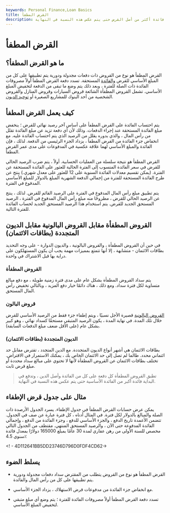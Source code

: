```yaml
---
keywords: Personal Finance,Loan Basics
title: القرض المطفأ
description: القرض المطفأ هو قرض بدفعات دورية مجدولة لكل من رأس المال والفائدة ، يدفع في البداية فائدة أكثر من أصل القرض حتى يتم عكس هذه النسبة في النهاية.
---
```


# القرض المطفأ
## ما هو القرض المطفأ؟

القرض المطفأ هو نوع من القروض ذات دفعات مجدولة ودورية يتم تطبيقها على كل من المبلغ الأساسي للقرض [والفائدة](/principal) المستحقة. تسدد دفعة القرض المطفأ أولاً مصروفات الفائدة ذات الصلة للفترة ، وبعد ذلك يتم وضع ما تبقى من الدفعة لتخفيض المبلغ الأساسي. تشمل القروض المطفأة الشائعة قروض السيارات وقروض المنازل والقروض الشخصية من أحد البنوك للمشاريع الصغيرة أو [توحيد الديون](/debtconsolidation).

## كيف يعمل القرض المطفأ

يتم احتساب الفائدة على القرض المطفأ على أساس آخر رصيد نهائي للقرض ؛ ينخفض مبلغ الفائدة المستحقة عند إجراء الدفعات. وذلك لأن أي دفعة تزيد عن مبلغ الفائدة تقلل من رأس المال ، والذي بدوره يقلل من الرصيد الذي يتم احتساب الفائدة عليه. مع انخفاض جزء الفائدة من القرض المطفأ ، يزداد الجزء الرئيسي من الدفعة. لذلك ، فإن الفائدة والمبلغ الأساسي لهما علاقة عكسية في المدفوعات على مدى عمر القرض المطفأ.

القرض المطفأ هو نتيجة سلسلة من العمليات الحسابية. أولاً ، يتم ضرب الرصيد الحالي للقرض في سعر الفائدة المنسوب إلى الفترة الحالية للعثور على الفائدة المستحقة عن الفترة. (يمكن تقسيم معدلات الفائدة السنوية على 12 للعثور على معدل شهري.) ينتج عن طرح الفائدة المستحقة للفترة من إجمالي الدفعة الشهرية المبلغ بالدولار للمبلغ الأساسي المدفوع في الفترة.

يتم تطبيق مبلغ رأس المال المدفوع في الفترة على الرصيد القائم للقرض. لذلك ، ينتج عن الرصيد الحالي للقرض ، مطروحًا منه مبلغ رأس المال المدفوع في الفترة ، الرصيد المستحق الجديد للقرض. يتم استخدام هذا الرصيد المستحق الجديد لحساب الفائدة للفترة التالية.

## القروض المطفأة مقابل القروض البالونية مقابل الديون المتجددة (بطاقات الائتمان)

في حين أن القروض المطفأة ، والقروض البالونية ، والديون الدوارة - على وجه التحديد بطاقات الائتمان - متشابهة ، إلا أنها تتمتع بمميزات مهمة يجب أن يكون المستهلكون على دراية بها قبل الاشتراك في واحدة.

### القروض المطفأة

يتم سداد القروض المطفأة بشكل عام على مدى فترة زمنية طويلة ، مع دفع مبالغ متساوية لكل فترة سداد. ومع ذلك ، هناك دائمًا خيار دفع المزيد ، وبالتالي تخفيض رأس المال المستحق.

### قروض البالون

[القروض البالونية](/balloonloan) قصيرة الأجل نسبيًا ، ويتم إطفاء جزء فقط من الرصيد الأساسي للقرض خلال تلك المدة. في نهاية المدة ، يكون الرصيد المتبقي مستحقًا كسداد نهائي ، وهو كبير بشكل عام (على الأقل ضعف مبلغ الدفعات السابقة).

### الديون المتجددة (بطاقات الائتمان)

بطاقات الائتمان هي أشهر أنواع الديون المتجددة. مع الدين المتجدد ، تقترض مقابل حد ائتماني محدد. طالما لم تصل إلى حد الائتمان الخاص بك ، يمكنك الاستمرار في الاقتراض. تختلف بطاقات الائتمان عن القروض المطفأة لأنها لا تحتوي على مبالغ سداد محددة أو مبلغ قرض ثابت.

> تطبق القروض المطفأة كل دفعة على كل من الفائدة وأصل الدين ، وتدفع في البداية فائدة أكبر من الفائدة الأساسية حتى يتم عكس هذه النسبة في النهاية.

>

## مثال على جدول قرض الإطفاء

يمكن عرض حسابات القرض المطفأ في جدول الإطفاء. يسرد الجدول الأرصدة ذات الصلة والمبالغ بالدولار لكل فترة. في المثال أدناه ، كل فترة عبارة عن صف في الجدول. تتضمن الأعمدة تاريخ الدفع ، والجزء الأساسي للدفع ، وجزء الفائدة من الدفع ، وإجمالي الفائدة المدفوعة حتى الآن ، والرصيد المستحق المنتهي. مقتطف من الجدول التالي مخصص للسنة الأولى من رهن عقاري لمدة 30 عامًا بمبلغ 165000 دولارًا بمعدل فائدة سنوي 4.5٪

<! - 4D112641BB5DD23746D796D0FDF4CD62->

## يسلط الضوء

- القرض المطفأ هو نوع من القروض يتطلب من المقترض سداد دفعات مجدولة ودورية يتم تطبيقها على كل من رأس المال والفائدة.

- مع انخفاض جزء الفائدة من مدفوعات قرض الاستهلاك ، يزداد الجزء الأساسي.

- تسدد دفعة القرض المطفأ أولاً مصروفات الفائدة للفترة ؛ يتم وضع أي مبلغ متبقي لتخفيض المبلغ الأساسي.

